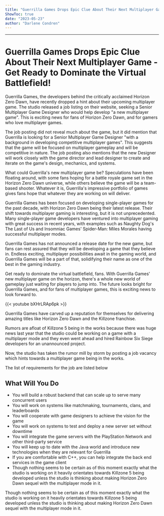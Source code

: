 ```yaml
---
title: "Guerrilla Games Drops Epic Clue About Their Next Multiplayer Game - Get Ready to Dominate the Virtual Battlefield!"
ShowToc: true 
date: "2023-05-23"
author: "Darlene Condren"
---
```

*****
# Guerrilla Games Drops Epic Clue About Their Next Multiplayer Game - Get Ready to Dominate the Virtual Battlefield!

Guerrilla Games, the developers behind the critically acclaimed Horizon Zero Dawn, have recently dropped a hint about their upcoming multiplayer game. The studio released a job listing on their website, seeking a Senior Multiplayer Game Designer who would help develop "a new multiplayer game". This is exciting news for fans of Horizon Zero Dawn, and for gamers who love multiplayer games. 

The job posting did not reveal much about the game, but it did mention that Guerrilla is looking for a Senior Multiplayer Game Designer "with a background in developing competitive multiplayer games". This suggests that the game will be focused on multiplayer gameplay and will be competitive in nature. The job posting also mentions that the new Designer will work closely with the game director and lead designer to create and iterate on the game's design, mechanics, and systems. 

What could Guerrilla's new multiplayer game be? Speculations have been floating around, with some fans hoping for a battle royale game set in the Horizon Zero Dawn universe, while others believe the game will be a team-based shooter. Whatever it is, Guerrilla's impressive portfolio of games gives fans hope that whatever they are working on will deliver. 

Guerrilla Games has been focused on developing single-player games for the past decade, with Horizon Zero Dawn being their latest release. Their shift towards multiplayer gaming is interesting, but it is not unprecedented. Many single-player game developers have ventured into multiplayer gaming with great success in recent years, with examples such as Naughty Dog's The Last of Us and Insomniac Games' Spider-Man: Miles Morales having successful multiplayer modes. 

Guerrilla Games has not announced a release date for the new game, but fans can rest assured that they will be developing a game that they believe in. Endless exciting, multiplayer possibilities await in the gaming world, and Guerrilla Games will be a part of that, solidifying their name as one of the best in the gaming industry. 

Get ready to dominate the virtual battlefield, fans. With Guerrilla Games' new multiplayer game on the horizon, there's a whole new world of gameplay just waiting for players to jump into. The future looks bright for Guerrilla Games, and for fans of multiplayer games, this is exciting news to look forward to.

{{< youtube bXHrLRAp6pk >}} 



Guerrilla Games have carved up a reputation for themselves for delivering amazing titles like Horizon Zero Dawn and the Killzone franchise.
 
Rumors are afloat of Killzone 5 being in the works because there was huge news last year that the studio could be working on a game with a multiplayer mode and they even went ahead and hired Rainbow Six Siege developers for an unannounced project.
 
Now, the studio has taken the rumor mill by storm by posting a job vacancy which hints towards a multiplayer game being in the works.
 
The list of requirements for the job are listed below
 
## What Will You Do
 
- You will build a robust backend that can scale up to serve many concurrent users
 - You will work on systems like matchmaking, tournaments, clans, and leaderboards
 - You will cooperate with game designers to achieve the vision for the game
 - You will work on systems to test and deploy a new server set without downtime
 - You will integrate the game servers with the PlayStation Network and other third-party service
 - You will keep up to date with the Java world and introduce new technologies when they are relevant for Guerrilla
 - If you are comfortable with C++, you can help integrate the back end services in the game client
 - Though nothing seems to be certain as of this moment exactly what the studio is working on it heavily orientates towards Killzone 5 being developed unless the studio is thinking about making Horizon Zero Dawn sequel with the multiplayer mode in it.

 
Though nothing seems to be certain as of this moment exactly what the studio is working on it heavily orientates towards Killzone 5 being developed unless the studio is thinking about making Horizon Zero Dawn sequel with the multiplayer mode in it.




